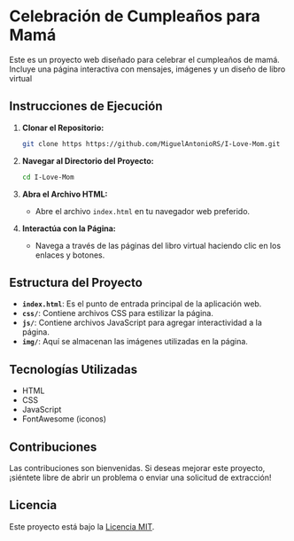 # Celebración de Cumpleaños para Mamá

Este es un proyecto web diseñado para celebrar el cumpleaños de mamá. Incluye una página interactiva con mensajes, imágenes y un diseño de libro virtual

## Instrucciones de Ejecución

1. **Clonar el Repositorio:**  
    ```bash 
    git clone https https://github.com/MiguelAntonioRS/I-Love-Mom.git
    ```
 
2. **Navegar al Directorio del Proyecto:**
    ```bash
    cd I-Love-Mom 
    ```

3. **Abra el Archivo HTML:**
    - Abre el archivo `index.html` en tu navegador web preferido.

4. **Interactúa con la Página:**
    - Navega a través de las páginas del libro virtual haciendo clic en los enlaces y botones.

## Estructura del Proyecto

- **`index.html`**: Es el punto de entrada principal de la aplicación web.
- **`css/`**: Contiene archivos CSS para estilizar la página.
- **`js/`**: Contiene archivos JavaScript para agregar interactividad a la página.
- **`img/`**: Aquí se almacenan las imágenes utilizadas en la página.

## Tecnologías Utilizadas

- HTML
- CSS
- JavaScript
- FontAwesome (iconos)

## Contribuciones

Las contribuciones son bienvenidas. Si deseas mejorar este proyecto, ¡siéntete libre de abrir un problema o enviar una solicitud de extracción!

## Licencia

Este proyecto está bajo la [Licencia MIT](LICENSE).
